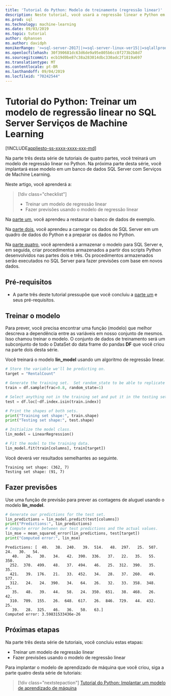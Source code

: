 ```yaml
---
title: 'Tutorial do Python: Modelo de treinamento (regressão linear)'
description: Neste tutorial, você usará a regressão linear e Python em SQL Server Serviços de Machine Learning para prever o número de locações de esqui. Você treinará um modelo de regressão linear no Python.
ms.prod: sql
ms.technology: machine-learning
ms.date: 09/03/2019
ms.topic: tutorial
author: dphansen
ms.author: davidph
monikerRange: '>=sql-server-2017||>=sql-server-linux-ver15||=sqlallproducts-allversions'
ms.openlocfilehash: 30f390681dc63d6de9a95e805b6cc8f273b2b8d7
ms.sourcegitcommit: ecb19d0be87c38a283014dbc330adc2f1819a697
ms.translationtype: MT
ms.contentlocale: pt-BR
ms.lasthandoff: 09/04/2019
ms.locfileid: "70242544"
---
```

# <a name="python-tutorial-train-a-linear-regression-model-in-sql-server-machine-learning-services"></a>Tutorial do Python: Treinar um modelo de regressão linear no SQL Server Serviços de Machine Learning
[!INCLUDE[appliesto-ss-xxxx-xxxx-xxx-md](../../includes/appliesto-ss-xxxx-xxxx-xxx-md.md)]

Na parte três desta série de tutoriais de quatro partes, você treinará um modelo de regressão linear no Python. Na próxima parte desta série, você implantará esse modelo em um banco de dados SQL Server com Serviços de Machine Learning.

Neste artigo, você aprenderá a:

> [!div class="checklist"]
> * Treinar um modelo de regressão linear
> * Fazer previsões usando o modelo de regressão linear

Na [parte um](python-ski-rental-linear-regression.md), você aprendeu a restaurar o banco de dados de exemplo.

Na [parte dois](python-ski-rental-linear-regression-prepare-data.md), você aprendeu a carregar os dados de SQL Server em um quadro de dados do Python e a preparar os dados no Python.

Na [parte quatro](python-ski-rental-linear-regression-deploy-model.md), você aprenderá a armazenar o modelo para SQL Server e, em seguida, criar procedimentos armazenados a partir dos scripts Python desenvolvidos nas partes dois e três. Os procedimentos armazenados serão executados no SQL Server para fazer previsões com base em novos dados.

## <a name="prerequisites"></a>Pré-requisitos

* A parte três deste tutorial pressupõe que você concluiu a [parte um](python-ski-rental-linear-regression.md) e seus pré-requisitos.

## <a name="train-the-model"></a>Treinar o modelo

Para prever, você precisa encontrar uma função (modelo) que melhor descreva a dependência entre as variáveis em nosso conjunto de mesmos. Isso chamou treinar o modelo. O conjunto de dados de treinamento será um subconjunto de todo o DataSet do data frame do pandas **DF** que você criou na parte dois desta série.

Você treinará o modelo **lin_model** usando um algoritmo de regressão linear.

```python
# Store the variable we'll be predicting on.
target = "RentalCount"

# Generate the training set.  Set random_state to be able to replicate results.
train = df.sample(frac=0.8, random_state=1)

# Select anything not in the training set and put it in the testing set.
test = df.loc[~df.index.isin(train.index)]

# Print the shapes of both sets.
print("Training set shape:", train.shape)
print("Testing set shape:", test.shape)

# Initialize the model class.
lin_model = LinearRegression()

# Fit the model to the training data.
lin_model.fit(train[columns], train[target])
```

Você deverá ver resultados semelhantes ao seguinte.

```results
Training set shape: (362, 7)
Testing set shape: (91, 7)
```

## <a name="make-predictions"></a>Fazer previsões

Use uma função de previsão para prever as contagens de aluguel usando o modelo **lin_model**.

```python
# Generate our predictions for the test set.
lin_predictions = lin_model.predict(test[columns])
print("Predictions:", lin_predictions)
# Compute error between our test predictions and the actual values.
lin_mse = mean_squared_error(lin_predictions, test[target])
print("Computed error:", lin_mse)
```

```results
Predictions: [  40.   38.  240.   39.  514.   48.  297.   25.  507.   24.   30.   54.
   40.   26.   30.   34.   42.  390.  336.   37.   22.   35.   55.  350.
  252.  370.  499.   48.   37.  494.   46.   25.  312.  390.   35.   35.
  421.   39.  176.   21.   33.  452.   34.   28.   37.  260.   49.  577.
  312.   24.   24.  390.   34.   64.   26.   32.   33.  358.  348.   25.
   35.   48.   39.   44.   58.   24.  350.  651.   38.  468.   26.   42.
  310.  709.  155.   26.  648.  617.   26.  846.  729.   44.  432.   25.
   39.   28.  325.   46.   36.   50.   63.]
Computed error: 3.59831533436e-26
```

## <a name="next-steps"></a>Próximas etapas

Na parte três desta série de tutoriais, você concluiu estas etapas:

* Treinar um modelo de regressão linear
* Fazer previsões usando o modelo de regressão linear

Para implantar o modelo de aprendizado de máquina que você criou, siga a parte quatro desta série de tutoriais:

> [!div class="nextstepaction"]
> [Tutorial do Python: Implantar um modelo de aprendizado de máquina](python-ski-rental-linear-regression-deploy-model.md)